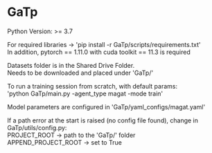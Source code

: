 # GaTp

Python Version: >= 3.7

For required libraries -> 'pip install -r GaTp/scripts/requirements.txt'\
In addition, pytorch == 1.11.0 with cuda toolkit == 11.3 is required

Datasets folder is in the Shared Drive Folder.\
Needs to be downloaded and placed under 'GaTp/' 

To run a training session from scratch, with default params:\
'python GaTp/main.py -agent_type magat -mode train'  

Model parameters are configured in 'GaTp/yaml_configs/magat.yaml'

If a path error at the start is raised (no config file found), change in GaTp/utils/config.py:\
PROJECT_ROOT -> path to the 'GaTp/' folder\
APPEND_PROJECT_ROOT -> set to True
